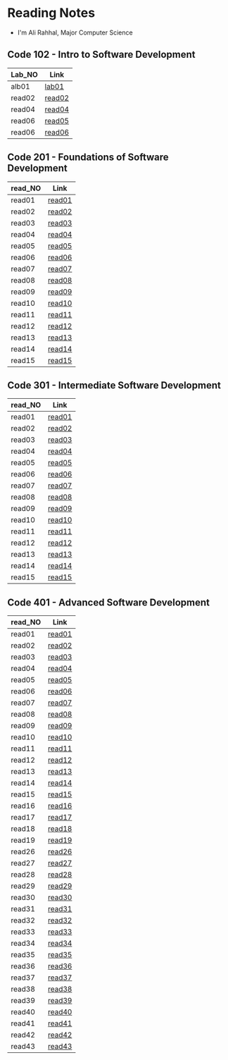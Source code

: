 # Reading Notes

- I'm Ali Rahhal, Major Computer Science

## Code 102 - Intro to Software Development

| Lab_NO | Link                                                          |
| ------ | ------------------------------------------------------------- |
| alb01  | [lab01](https://arahal81.github.io/reading-notes/102/lab01)   |
| read02 | [read02](https://arahal81.github.io/reading-notes/102/read02) |
| read04 | [read04](https://arahal81.github.io/reading-notes/102/read04) |
| read06 | [read05](https://arahal81.github.io/reading-notes/102/read5)  |
| read06 | [read06](https://arahal81.github.io/reading-notes/102/read06) |

## Code 201 - Foundations of Software Development

| read_NO | Link                                                          |
| ------- | ------------------------------------------------------------- |
| read01  | [read01](https://arahal81.github.io/reading-notes/201/read01) |
| read02  | [read02](https://arahal81.github.io/reading-notes/201/read02) |
| read03  | [read03](https://arahal81.github.io/reading-notes/201/read03) |
| read04  | [read04](https://arahal81.github.io/reading-notes/201/read04) |
| read05  | [read05](https://arahal81.github.io/reading-notes/201/read05) |
| read06  | [read06](https://arahal81.github.io/reading-notes/201/read06) |
| read07  | [read07](https://arahal81.github.io/reading-notes/201/read07) |
| read08  | [read08](https://arahal81.github.io/reading-notes/201/read08) |
| read09  | [read09](https://arahal81.github.io/reading-notes/201/read09) |
| read10  | [read10](https://arahal81.github.io/reading-notes/201/read10) |
| read11  | [read11](https://arahal81.github.io/reading-notes/201/read11) |
| read12  | [read12](https://arahal81.github.io/reading-notes/201/read12) |
| read13  | [read13](https://arahal81.github.io/reading-notes/201/read13) |
| read14  | [read14](https://arahal81.github.io/reading-notes/201/read14) |
| read15  | [read15](https://arahal81.github.io/reading-notes/201/read15) |

## Code 301 - Intermediate Software Development

| read_NO | Link                                                          |
| ------- | ------------------------------------------------------------- |
| read01  | [read01](https://arahal81.github.io/reading-notes/301/read01) |
| read02  | [read02](https://arahal81.github.io/reading-notes/301/read02) |
| read03  | [read03](https://arahal81.github.io/reading-notes/301/read03) |
| read04  | [read04](https://arahal81.github.io/reading-notes/301/read04) |
| read05  | [read05](https://arahal81.github.io/reading-notes/301/read05) |
| read06  | [read06](https://arahal81.github.io/reading-notes/301/read06) |
| read07  | [read07](https://arahal81.github.io/reading-notes/301/read07) |
| read08  | [read08](https://arahal81.github.io/reading-notes/301/read08) |
| read09  | [read09](https://arahal81.github.io/reading-notes/301/read09) |
| read10  | [read10](https://arahal81.github.io/reading-notes/301/read10) |
| read11  | [read11](https://arahal81.github.io/reading-notes/301/read11) |
| read12  | [read12](https://arahal81.github.io/reading-notes/301/read12) |
| read13  | [read13](https://arahal81.github.io/reading-notes/301/read13) |
| read14  | [read14](https://arahal81.github.io/reading-notes/301/read14) |
| read15  | [read15](https://arahal81.github.io/reading-notes/301/read15) |

## Code 401 - Advanced Software Development

| read_NO | Link                                                          |
| ------- | ------------------------------------------------------------- |
| read01  | [read01](https://arahal81.github.io/reading-notes/401/read01) |
| read02  | [read02](https://arahal81.github.io/reading-notes/401/read02) |
| read03  | [read03](https://arahal81.github.io/reading-notes/401/read03) |
| read04  | [read04](https://arahal81.github.io/reading-notes/401/read04) |
| read05  | [read05](https://arahal81.github.io/reading-notes/401/read05) |
| read06  | [read06](https://arahal81.github.io/reading-notes/401/read06) |
| read07  | [read07](https://arahal81.github.io/reading-notes/401/read07) |
| read08  | [read08](https://arahal81.github.io/reading-notes/401/read08) |
| read09  | [read09](https://arahal81.github.io/reading-notes/401/read09) |
| read10  | [read10](https://arahal81.github.io/reading-notes/401/read10) |
| read11  | [read11](https://arahal81.github.io/reading-notes/401/read11) |
| read12  | [read12](https://arahal81.github.io/reading-notes/401/read12) |
| read13  | [read13](https://arahal81.github.io/reading-notes/401/read13) |
| read14  | [read14](https://arahal81.github.io/reading-notes/401/read14) |
| read15  | [read15](https://arahal81.github.io/reading-notes/401/read15) |
| read16  | [read16](https://arahal81.github.io/reading-notes/401/read16) |
| read17  | [read17](https://arahal81.github.io/reading-notes/401/read17) |
| read18  | [read18](https://arahal81.github.io/reading-notes/401/read18) |
| read19  | [read19](https://arahal81.github.io/reading-notes/401/read19) |
| read26  | [read26](https://arahal81.github.io/reading-notes/401/read26) |
| read27  | [read27](https://arahal81.github.io/reading-notes/401/read27) |
| read28  | [read28](https://arahal81.github.io/reading-notes/401/read28) |
| read29  | [read29](https://arahal81.github.io/reading-notes/401/read29) |
| read30  | [read30](https://arahal81.github.io/reading-notes/401/read30) |
| read31  | [read31](https://arahal81.github.io/reading-notes/401/read31) |
| read32  | [read32](https://arahal81.github.io/reading-notes/401/read32) |
| read33  | [read33](https://arahal81.github.io/reading-notes/401/read33) |
| read34  | [read34](https://arahal81.github.io/reading-notes/401/read34) |
| read35  | [read35](https://arahal81.github.io/reading-notes/401/read35) |
| read36  | [read36](https://arahal81.github.io/reading-notes/401/read36) |
| read37  | [read37](https://arahal81.github.io/reading-notes/401/read37) |
| read38  | [read38](https://arahal81.github.io/reading-notes/401/read38) |
| read39  | [read39](https://arahal81.github.io/reading-notes/401/read39) |
| read40  | [read40](https://arahal81.github.io/reading-notes/401/read40) |
| read41  | [read41](https://arahal81.github.io/reading-notes/401/read41) |
| read42  | [read42](https://arahal81.github.io/reading-notes/401/read42) |
| read43  | [read43](https://arahal81.github.io/reading-notes/401/read43) |
